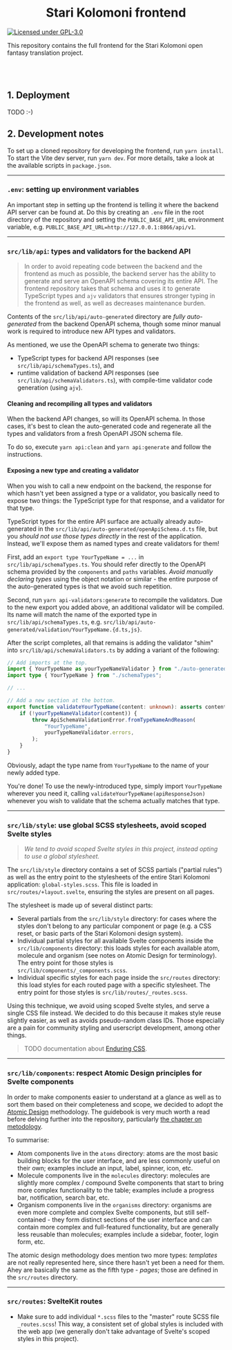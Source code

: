 <h1 align="center">Stari Kolomoni frontend</h1>


[![Licensed under GPL-3.0](https://img.shields.io/badge/license-GPL--3.0-blue?style=flat-square)](https://github.com/Stari-kolomoni/kolomoni-frontend/blob/master/LICENSE.md)

This repository contains the full frontend for the Stari Kolomoni open fantasy translation project.

<br>
<br>


## 1. Deployment
TODO :-)



## 2. Development notes
To set up a cloned repository for developing the frontend, run `yarn install`. To start the Vite dev server, run `yarn dev`. For more details, take a look at the available scripts in `package.json`.


---

### `.env`: setting up environment variables
An important step in setting up the frontend is telling it where the backend API server can be found at. Do this by creating an `.env` file in the root directory of the repository and setting the `PUBLIC_BASE_API_URL` environment variable, e.g. `PUBLIC_BASE_API_URL=http://127.0.0.1:8866/api/v1`.


---

### `src/lib/api`: types and validators for the backend API
> In order to avoid repeating code between the backend and the frontend as much as possible, 
> the backend server has the ability to generate and serve an OpenAPI schema covering its entire API. 
> The frontend repository takes that schema and uses it to generate TypeScript types 
> and `ajv` validators that ensures stronger typing in the frontend as well, 
> as well as decreases maintenance burden.

Contents of the `src/lib/api/auto-generated` directory are *fully auto-generated* from the backend OpenAPI schema, though some minor manual work is required to introduce new API types and validators.

As mentioned, we use the OpenAPI schema to generate two things:
- TypeScript types for backend API responses (see `src/lib/api/schemaTypes.ts`), and
- runtime validation of backend API responses (see `src/lib/api/schemaValidators.ts`), with compile-time validator code generation (using `ajv`).


#### Cleaning and recompiling all types and validators
When the backend API changes, so will its OpenAPI schema. In those cases, it's best to clean the auto-generated code and regenerate all the types and validators from a fresh OpenAPI JSON schema file.

To do so, execute `yarn api:clean` and `yarn api:generate` and follow the instructions.


#### Exposing a new type and creating a validator
When you wish to call a new endpoint on the backend, the response for which hasn't yet been assigned a type or a validator, you basically need to expose two things: the TypeScript type for that response, and a validator for that type.

TypeScript types for the entire API surface are actually already auto-generated in the `src/lib/api/auto-generated/openApiSchema.d.ts` file, but you *should not use those types directly* in the rest of the application. Instead, we'll expose them as named types and create validators for them!

First, add an `export type YourTypeName = ...` in `src/lib/api/schemaTypes.ts`. You should refer directly to the OpenAPI schema provided by the `components` and `paths` variables. *Avoid manually declaring types* using the object notation or similar - the entire purpose of the auto-generated types is that we avoid such repetition.

Second, run `yarn api-validators:generate` to recompile the validators. Due to the new export you added above, an additional validator will be compiled. Its name will match the name of the exported type in `src/lib/api/schemaTypes.ts`, e.g. `src/lib/api/auto-generated/validation/YourTypeName.{d.ts,js}`.

After the script completes, all that remains is adding the validator "shim" into `src/lib/api/schemaValidators.ts` by adding a variant of the following:

```ts
// Add imports at the top.
import { YourTypeName as yourTypeNameValidator } from "./auto-generated/validation/YourTypeName";
import type { YourTypeName } from "./schemaTypes";

// ...

// Add a new section at the bottom.
export function validateYourTypeName(content: unknown): asserts content is YourTypeName {
    if (!yourTypeNameValidator(content)) {
        throw ApiSchemaValidationError.fromTypeNameAndReason(
            "YourTypeName",
            yourTypeNameValidator.errors,
        );
    }
}
```

Obviously, adapt the type name from `YourTypeName` to the name of your newly added type.

You're done! To use the newly-introduced type, simply import `YourTypeName` wherever you need it, calling `validateYourTypeName(apiResponseJson)` whenever you wish to validate that the schema actually matches that type.


---

### `src/lib/style`: use global SCSS stylesheets, avoid scoped Svelte styles
> *We tend to avoid scoped Svelte styles in this project, 
> instead opting to use a global stylesheet.*

The `src/lib/style` directory contains a set of SCSS partials ("partial rules") as well as the entry point to the stylesheets of the entire Stari Kolomoni application: `global-styles.scss`. This file is loaded in `src/routes/+layout.svelte`, ensuring the styles are present on all pages.

The stylesheet is made up of several distinct parts:
- Several partials from the `src/lib/style` directory: for cases where the styles don't belong to any particular component or page (e.g. a CSS reset, or basic parts of the Stari Kolomoni design system).
- Individual partial styles for all available Svelte components inside the `src/lib/components` directory: this loads styles for each available atom, molecule and organism (see notes on Atomic Design for terminology). The entry point for those styles is `src/lib/components/_components.scss`.
- Individual specific styles for each page inside the `src/routes` directory: this load styles for each routed page with a specific stylesheet. The entry point for those styles is `src/lib/routes/_routes.scss`.


Using this technique, we avoid using scoped Svelte styles, and serve a single CSS file instead. We decided to do this because it makes style reuse slightly easier, as well as avoids pseudo-random class IDs. Those especially are a pain for community styling and userscript development, among other things.

> TODO documentation about [Enduring CSS](https://ecss.benfrain.com).


---

### `src/lib/components`: respect Atomic Design principles for Svelte components
In order to make components easier to understand at a glance as well as to sort them based on their completeness and scope, we decided to adopt the [Atomic Design](https://atomicdesign.bradfrost.com) methodology. The guidebook is very much worth a read before delving further into the repository, particularly [the chapter on metodology](https://atomicdesign.bradfrost.com/chapter-2/#the-atomic-design-methodology).

To summarise:
- Atom components live in the `atoms` directory: atoms are the most basic building blocks for the user interface, and are less commonly useful on their own; examples include an input, label, spinner, icon, etc.
- Molecule components live in the `molecules` directory: molecules are slightly more complex / compound Svelte components that start to bring more complex functionality to the table; examples include a progress bar, notification, search bar, etc.
- Organism components live in the `organisms` directory: organisms are even more complete and complex Svelte components, but still self-contained - they form distinct sections of the user interface and can contain more complex and full-featured functionality, but are generally less reusable than molecules; examples include a sidebar, footer, login form, etc.

The atomic design methodology does mention two more types: *templates* are not really represented here, since there hasn't yet been a need for them. Ahey are basically the same as the fifth type - *pages*; those are defined in the `src/routes` directory.


---

### `src/routes`: SvelteKit routes
- Make sure to add individual `*.scss` files to the "master" route SCSS file `_routes.scss`! This way, a consistent set of global styles is included with the web app (we generally don't take advantage of Svelte's scoped styles in this project).